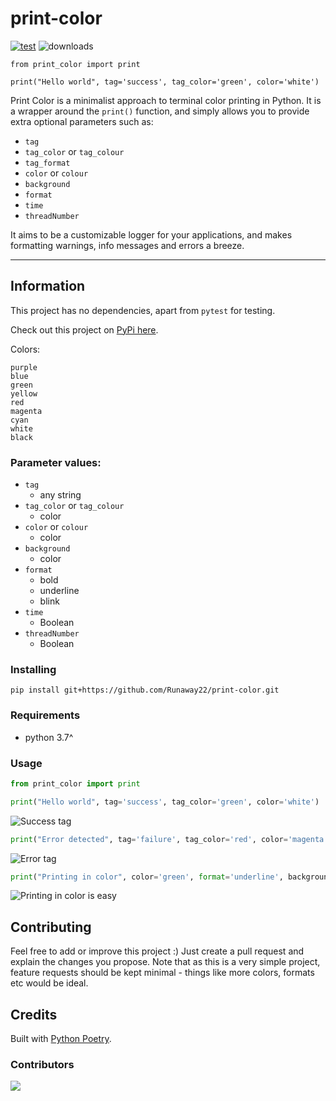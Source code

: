 # print-color

[![test](https://github.com/xy3/print-color/actions/workflows/ci.yml/badge.svg)](https://github.com/xy3/print-color/actions/workflows/ci.yml) ![downloads](https://img.shields.io/pypi/dw/print-color)

```python3
from print_color import print

print("Hello world", tag='success', tag_color='green', color='white')
```

Print Color is a minimalist approach to terminal color printing in Python. It is a wrapper around the `print()` function, and simply allows you to provide extra optional parameters such as:

- `tag`
- `tag_color` or `tag_colour`
- `tag_format`
- `color` or `colour`
- `background`
- `format`
- `time`
- `threadNumber`

It aims to be a customizable logger for your applications, and makes formatting warnings, info messages and errors a breeze.

---

## Information

This project has no dependencies, apart from `pytest` for testing.

Check out this project on [PyPi here](https://pypi.org/project/print-color/).

Colors:

```text
purple
blue
green
yellow
red
magenta
cyan
white
black
```

### Parameter values:

- `tag`
  - any string
- `tag_color` or `tag_colour`
  - color
- `color` or `colour`
  - color
- `background`
  - color
- `format`
  - bold
  - underline
  - blink
- `time`
  - Boolean
- `threadNumber`
  - Boolean

### Installing

```shell
pip install git+https://github.com/Runaway22/print-color.git
```

### Requirements

- python 3.7^

### Usage

```python
from print_color import print

print("Hello world", tag='success', tag_color='green', color='white')
```

![Success tag](https://i.imgur.com/qmeYTkR.png)

```python
print("Error detected", tag='failure', tag_color='red', color='magenta')
```

![Error tag](https://i.imgur.com/dksa03u.png)

```python
print("Printing in color", color='green', format='underline', background='grey')
```

![Printing in color is easy](https://i.imgur.com/3sUTi8z.png)

## Contributing

Feel free to add or improve this project :) Just create a pull request and explain the changes you propose.
Note that as this is a very simple project, feature requests should be kept minimal - things like more colors, formats etc would be ideal.

## Credits

Built with [Python Poetry](https://python-poetry.org/).

### Contributors

<a href="https://github.com/xy3/print-color/graphs/contributors">
  <img src="https://contrib.rocks/image?repo=xy3/print-color" />
</a>
